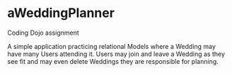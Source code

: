 # aWeddingPlanner
Coding Dojo assignment

A simple application practicing relational Models where a Wedding may have many Users attending it.
Users may join and leave a Wedding as they see fit and may even delete Weddings they are responsible for planning.
